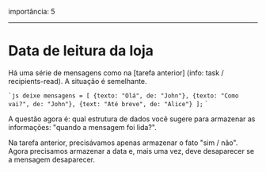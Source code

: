 importância: 5

---

# Data de leitura da loja

Há uma série de mensagens como na [tarefa anterior] (info: task / recipients-read). A situação é semelhante.

`` `js
deixe mensagens = [
{texto: "Olá", de: "John"},
{texto: "Como vai?", de: "John"},
{text: "Até breve", de: "Alice"}
];
`` `

A questão agora é: qual estrutura de dados você sugere para armazenar as informações: "quando a mensagem foi lida?".

Na tarefa anterior, precisávamos apenas armazenar o fato "sim / não". Agora precisamos armazenar a data e, mais uma vez, deve desaparecer se a mensagem desaparecer.

